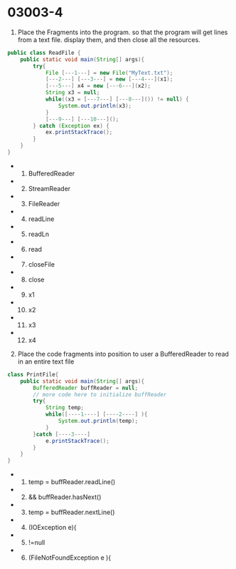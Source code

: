# 03003-4
1. Place the Fragments into the program. so that the program will get lines from a text file. display them, and then close all the resources.
```java
public class ReadFile {
    public static void main(String[] args){
        try{
            File [---1---] = new File("MyText.txt");
            [---2---] [---3---] = new [---4---](x1);
            [---5---] x4 = new [---6---](x2);
            String x3 = null;
            while((x3 = [---7---] [---8---]()) != null) {
                System.out.println(x3);
            } 
            [---9---] [---10---]();
        } catch (Exception ex) {
            ex.printStackTrace();
        }
    }
}
```

- 01) BufferedReader
- 02) StreamReader
- 03) FileReader
- 04) readLine
- 05) readLn
- 06) read
- 07) closeFile
- 08) close
- 09) x1
- 10) x2
- 11) x3
- 12) x4

2. Place the code fragments into position to user a BufferedReader to read in an entire text file
```java
class PrintFile{
    public static void main(String[] args){
        BufferedReader buffReader = null;
        // more code here to initialize buffReader
        try{
            String temp;
            while([----1----] [----2----] ){
                System.out.println(temp);
            }
        }catch [----3----]
            e.printStackTrace();
        }
    }
}
```
- 01) temp = buffReader.readLine() 
- 02) && buffReader.hasNext()
- 03) temp = buffReader.nextLine()
- 04) (IOException e){
- 05) !=null
- 06) (FileNotFoundException e ){
   
     
                                           

